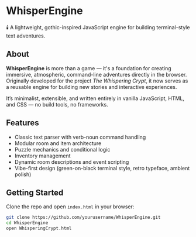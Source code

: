 # WhisperEngine

🕯️ A lightweight, gothic-inspired JavaScript engine for building terminal-style text adventures.

## About

**WhisperEngine** is more than a game — it's a foundation for creating immersive, atmospheric, command-line adventures directly in the browser. Originally developed for the project *The Whispering Crypt*, it now serves as a reusable engine for building new stories and interactive experiences.

It’s minimalist, extensible, and written entirely in vanilla JavaScript, HTML, and CSS — no build tools, no frameworks.

## Features

- Classic text parser with verb-noun command handling
- Modular room and item architecture
- Puzzle mechanics and conditional logic
- Inventory management
- Dynamic room descriptions and event scripting
- Vibe-first design (green-on-black terminal style, retro typeface, ambient polish)

## Getting Started

Clone the repo and open `index.html` in your browser:

```bash
git clone https://github.com/yourusername/WhisperEngine.git
cd WhisperEngine
open WhisperingCrypt.html
